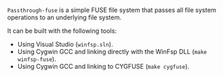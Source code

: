 `Passthrough-fuse` is a simple FUSE file system that passes all file system operations to an underlying file system.

It can be built with the following tools:

- Using Visual Studio (`winfsp.sln`).
- Using Cygwin GCC and linking directly with the WinFsp DLL (`make winfsp-fuse`).
- Using Cygwin GCC and linking to CYGFUSE (`make cygfuse`).
